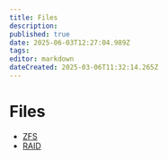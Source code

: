 ```yaml
---
title: Files
description: 
published: true
date: 2025-06-03T12:27:04.989Z
tags: 
editor: markdown
dateCreated: 2025-03-06T11:32:14.265Z
---
```


# Files

- [ZFS](/files/zfs)
- [RAID](/files/raid)